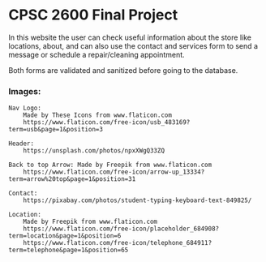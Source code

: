 # CPSC 2600 Final Project

In this website the user can check useful information about the store like locations, about, and can also use the contact and services form to send a message or schedule a repair/cleaning appointment.

Both forms are validated and sanitized before going to the database.

### Images: 
    Nav Logo:
        Made by These Icons from www.flaticon.com
        https://www.flaticon.com/free-icon/usb_483169?term=usb&page=1&position=3

    Header: 
        https://unsplash.com/photos/npxXWgQ33ZQ

    Back to top Arrow: Made by Freepik from www.flaticon.com
        https://www.flaticon.com/free-icon/arrow-up_13334?term=arrow%20top&page=1&position=31

    Contact: 
        https://pixabay.com/photos/student-typing-keyboard-text-849825/

    Location: 
        Made by Freepik from www.flaticon.com
        https://www.flaticon.com/free-icon/placeholder_684908?term=location&page=1&position=6
        https://www.flaticon.com/free-icon/telephone_684911?term=telephone&page=1&position=65
    